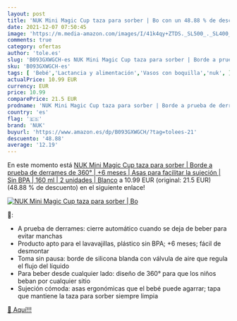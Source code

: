 ```yaml
---
layout: post
title: 'NUK Mini Magic Cup taza para sorber | Bo con un 48.88 % de descuento'
date: 2021-12-07 07:50:45
image: 'https://m.media-amazon.com/images/I/41k4qy+ZTDS._SL500_._SL400_.jpg'
comments: true
category: ofertas
author: 'tole.es'
slug: 'B093GXWGCH-es NUK Mini Magic Cup taza para sorber | Borde a prueba de...'
sku: 'B093GXWGCH-es'
tags: [ 'Bebé','Lactancia y alimentación','Vasos con boquilla','nuk', ]
actualPrice: 10.99 EUR
currency: EUR
price: 10.99
comparePrice: 21.5 EUR
prodname: 'NUK Mini Magic Cup taza para sorber | Borde a prueba de derrames de 360° | +6 meses | Asas para facilitar la sujeción | Sin BPA | 160 ml | 2 unidades | Blanco'
country: 'es'
flag: '🇪🇸'
brand: 'NUK'
buyurl: 'https://www.amazon.es/dp/B093GXWGCH/?tag=tolees-21'
descuento: '48.88'
average: '12.19'
---
```


En este momento está [NUK Mini Magic Cup taza para sorber | Borde a prueba de derrames de 360° | +6 meses | Asas para facilitar la sujeción | Sin BPA | 160 ml | 2 unidades | Blanco](https://www.amazon.es/dp/B093GXWGCH/?tag=tolees-21) a 10.99 EUR (original: 21.5 EUR) (48.88 %  de descuento) en el siguiente enlace!

[![NUK Mini Magic Cup taza para sorber | Bo](https://m.media-amazon.com/images/I/41k4qy+ZTDS._SL500_._SL400_.jpg)](https://www.amazon.es/dp/B093GXWGCH/?tag=tolees-21)

🔎:

- A prueba de derrames: cierre automático cuando se deja de beber para evitar manchas
- Producto apto para el lavavajillas, plástico sin BPA; +6 meses; fácil de desmontar
- Toma sin pausa: borde de silicona blanda con válvula de aire que regula el flujo del líquido
- Para beber desde cualquier lado: diseño de 360° para que los niños beban por cualquier sitio
- Sujeción cómoda: asas ergonómicas que el bebé puede agarrar; tapa que mantiene la taza para sorber siempre limpia

[🛒 Aquí!!!](https://www.amazon.es/dp/B093GXWGCH/?tag=tolees-21)
